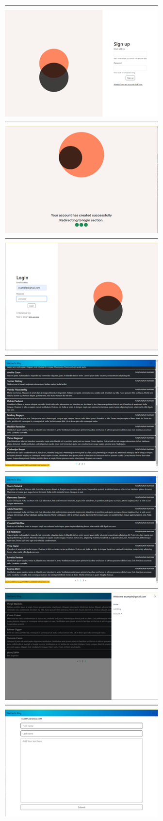 ***
<img src="public/1n.png">

***
<img src="public/2n.png">

***
<img src="public/3n.png">

***
<img src="public/4n.png">

***
<img src="public/5n.png">

***
<img src="public/6n.png">

***
<img src="public/7n.png">
